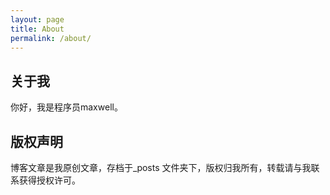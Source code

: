 ```yaml
---
layout: page
title: About
permalink: /about/
---
```


## 关于我
你好，我是程序员maxwell。



## 版权声明

博客文章是我原创文章，存档于_posts 文件夹下，版权归我所有，转载请与我联系获得授权许可。
